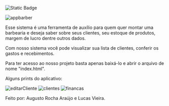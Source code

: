 ![Static Badge](https://img.shields.io/badge/status-em_desenvolvimento-l?style=flat)

![appbarber](https://github.com/user-attachments/assets/fdce4cda-fb24-4559-a47c-40e4d8909882)


  Esse sistema é uma ferramenta de auxílio para quem quer montar uma barbearia e deseja saber sobre seus clientes, seu estoque de produtos, margem de lucro dentre outros dados.

  Com nosso sistema você pode visualizar sua lista de clientes, conferir os gastos e recebimentos.

  Para ter acesso ao nosso projeto basta apenas baixá-lo e abrir o arquivo de nome "index.html".

  Alguns prints do aplicativo:

  ![editarCliente](https://github.com/user-attachments/assets/3f7c571f-fe44-4298-a4c4-114bd51e9043)
  ![clientes](https://github.com/user-attachments/assets/2d98dc0e-2bcb-4e9f-9940-a52c6e8f93f1)
  ![financas](https://github.com/user-attachments/assets/c9312d46-881b-4635-b535-16b41f7f5e2e)


Feito por: Augusto Rocha Araújo e Lucas Vieira.
